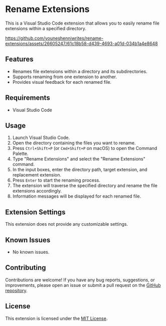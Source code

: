 # Rename Extensions

This is a Visual Studio Code extension that allows you to easily rename file extensions within a specified directory.

https://github.com/youneshenniwrites/rename-extensions/assets/26605247/61c18b58-d439-4693-a01d-034b1a4e8648



## Features

- Renames file extensions within a directory and its subdirectories.
- Supports renaming from one extension to another.
- Provides visual feedback for each renamed file.

## Requirements

- Visual Studio Code

## Usage

1. Launch Visual Studio Code.
2. Open the directory containing the files you want to rename.
3. Press `Ctrl+Shift+P` (or `Cmd+Shift+P` on macOS) to open the Command Palette.
4. Type "Rename Extensions" and select the "Rename Extensions" command.
5. In the input boxes, enter the directory path, target extension, and replacement extension.
6. Press `Enter` to start the renaming process.
7. The extension will traverse the specified directory and rename the file extensions accordingly.
8. Information messages will be displayed for each renamed file.

## Extension Settings

This extension does not provide any customizable settings.

## Known Issues

- No known issues.

## Contributing

Contributions are welcome! If you have any bug reports, suggestions, or improvements, please open an issue or submit a pull request on the [GitHub repository](https://github.com/your-username/rename-extensions).

## License

This extension is licensed under the [MIT License](https://github.com/git/git-scm.com/blob/main/MIT-LICENSE.txt).
